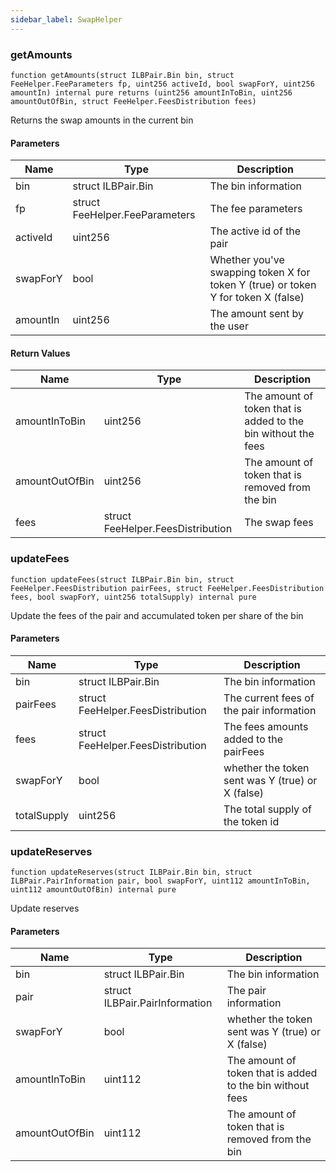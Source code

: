 ```yaml
---
sidebar_label: SwapHelper
---
```


### getAmounts

```solidity
function getAmounts(struct ILBPair.Bin bin, struct FeeHelper.FeeParameters fp, uint256 activeId, bool swapForY, uint256 amountIn) internal pure returns (uint256 amountInToBin, uint256 amountOutOfBin, struct FeeHelper.FeesDistribution fees)
```

Returns the swap amounts in the current bin

#### Parameters

| Name | Type | Description |
| ---- | ---- | ----------- |
| bin | struct ILBPair.Bin | The bin information |
| fp | struct FeeHelper.FeeParameters | The fee parameters |
| activeId | uint256 | The active id of the pair |
| swapForY | bool | Whether you've swapping token X for token Y (true) or token Y for token X (false) |
| amountIn | uint256 | The amount sent by the user |

#### Return Values

| Name | Type | Description |
| ---- | ---- | ----------- |
| amountInToBin | uint256 | The amount of token that is added to the bin without the fees |
| amountOutOfBin | uint256 | The amount of token that is removed from the bin |
| fees | struct FeeHelper.FeesDistribution | The swap fees |

### updateFees

```solidity
function updateFees(struct ILBPair.Bin bin, struct FeeHelper.FeesDistribution pairFees, struct FeeHelper.FeesDistribution fees, bool swapForY, uint256 totalSupply) internal pure
```

Update the fees of the pair and accumulated token per share of the bin

#### Parameters

| Name | Type | Description |
| ---- | ---- | ----------- |
| bin | struct ILBPair.Bin | The bin information |
| pairFees | struct FeeHelper.FeesDistribution | The current fees of the pair information |
| fees | struct FeeHelper.FeesDistribution | The fees amounts added to the pairFees |
| swapForY | bool | whether the token sent was Y (true) or X (false) |
| totalSupply | uint256 | The total supply of the token id |

### updateReserves

```solidity
function updateReserves(struct ILBPair.Bin bin, struct ILBPair.PairInformation pair, bool swapForY, uint112 amountInToBin, uint112 amountOutOfBin) internal pure
```

Update reserves

#### Parameters

| Name | Type | Description |
| ---- | ---- | ----------- |
| bin | struct ILBPair.Bin | The bin information |
| pair | struct ILBPair.PairInformation | The pair information |
| swapForY | bool | whether the token sent was Y (true) or X (false) |
| amountInToBin | uint112 | The amount of token that is added to the bin without fees |
| amountOutOfBin | uint112 | The amount of token that is removed from the bin |

